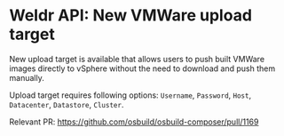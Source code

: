 # Weldr API: New VMWare upload target

New upload target is available that allows users to push built VMWare images directly to vSphere without the need to download and push them manually.

Upload target requires following options:
`Username`,
`Password`,
`Host`,
`Datacenter`,
`Datastore`,
`Cluster`.

Relevant PR: https://github.com/osbuild/osbuild-composer/pull/1169
